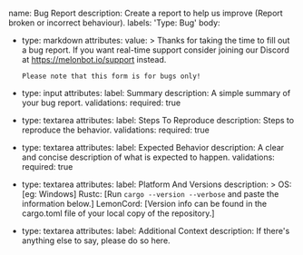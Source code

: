 name: Bug Report
description: Create a report to help us improve (Report broken or incorrect behaviour).
labels: 'Type: Bug'
body:
  - type: markdown
    attributes:
      value: >
        Thanks for taking the time to fill out a bug report.
        If you want real-time support consider joining our Discord at https://melonbot.io/support instead.

        Please note that this form is for bugs only!

  - type: input
    attributes:
      label: Summary
      description: A simple summary of your bug report.
    validations:
      required: true
  
  - type: textarea
    attributes:
      label: Steps To Reproduce
      description: Steps to reproduce the behavior.
    validations:
      required: true

  - type: textarea
    attributes:
      label: Expected Behavior
      description: A clear and concise description of what is expected to happen.
    validations:
      required: true

  - type: textarea
    attributes:
      label: Platform And Versions
      description: >
        OS: [eg: Windows]
        Rustc: [Run `cargo --version --verbose` and paste the information below.]
        LemonCord: [Version info can be found in the cargo.toml file of your local copy of the repository.]

  - type: textarea
    attributes:
      label: Additional Context
      description: If there's anything else to say, please do so here.
